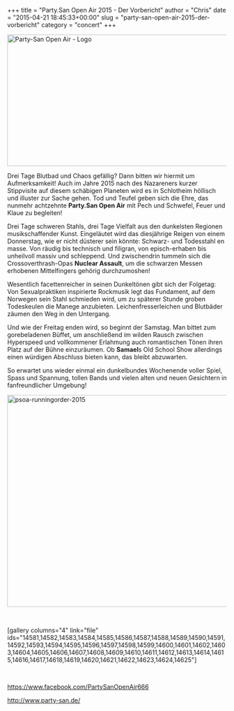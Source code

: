 +++
title = "Party.San Open Air 2015 - Der Vorbericht"
author = "Chris"
date = "2015-04-21 18:45:33+00:00"
slug = "party-san-open-air-2015-der-vorbericht"
category = "concert"
+++

<img class="aligncenter size-large wp-image-14577 noshadow" src="http://necroslaughter.de/wp-content/uploads/2015/07/Party-San-Open-Air-Logo-690x302.png" alt="Party-San Open Air - Logo" width="690" height="302" />

Drei Tage Blutbad und Chaos gefällig? Dann bitten wir hiermit um Aufmerksamkeit! Auch im Jahre 2015 nach des Nazareners kurzer Stippvisite auf diesem schäbigen Planeten wird es in Schlotheim höllisch und illuster zur Sache gehen. Tod und Teufel geben sich die Ehre, das nunmehr achtzehnte **Party.San Open Air** mit Pech und Schwefel, Feuer und Klaue zu begleiten!

Drei Tage schweren Stahls, drei Tage Vielfalt aus den dunkelsten Regionen musikschaffender Kunst. Eingeläutet wird das diesjährige Reigen von einem Donnerstag, wie er nicht düsterer sein könnte: Schwarz- und Todesstahl en masse. Von räudig bis technisch und filigran, von episch-erhaben bis unheilvoll massiv und schleppend. Und zwischendrin tummeln sich die Crossoverthrash-Opas **Nuclear Assault**, um die schwarzen Messen erhobenen Mittelfingers gehörig durchzumoshen!

Wesentlich facettenreicher in seinen Dunkeltönen gibt sich der Folgetag: Von Sexualpraktiken inspirierte Rockmusik legt das Fundament, auf dem Norwegen sein Stahl schmieden wird, um zu späterer Stunde groben Todeskeulen die Manege anzubieten. Leichenfresserleichen und Blutbäder zäumen den Weg in den Untergang.

Und wie der Freitag enden wird, so beginnt der Samstag. Man bittet zum gorebeladenen Büffet, um anschließend im wilden Rausch zwischen Hyperspeed und vollkommener Erlahmung auch romantischen Tönen ihren Platz auf der Bühne einzuräumen. Ob **Samael**s Old School Show allerdings einen würdigen Abschluss bieten kann, das bleibt abzuwarten.

So erwartet uns wieder einmal ein dunkelbundes Wochenende voller Spiel, Spass und Spannung, tollen Bands und vielen alten und neuen Gesichtern in fanfreundlicher Umgebung!

<a href="http://necroslaughter.de/wp-content/uploads/2015/07/psoa-runningorder-2015.jpg"><img class="aligncenter wp-image-14579 size-large" src="http://necroslaughter.de/wp-content/uploads/2015/07/psoa-runningorder-2015-690x487.jpg" alt="psoa-runningorder-2015" width="690" height="487" /></a>

&nbsp;

[gallery columns="4" link="file" ids="14581,14582,14583,14584,14585,14586,14587,14588,14589,14590,14591,14592,14593,14594,14595,14596,14597,14598,14599,14600,14601,14602,14603,14604,14605,14606,14607,14608,14609,14610,14611,14612,14613,14614,14615,14616,14617,14618,14619,14620,14621,14622,14623,14624,14625"]

&nbsp;

<a href="https://www.facebook.com/PartySanOpenAir666">https://www.facebook.com/PartySanOpenAir666</a>

<a href="http://www.party-san.de/">http://www.party-san.de/</a>
